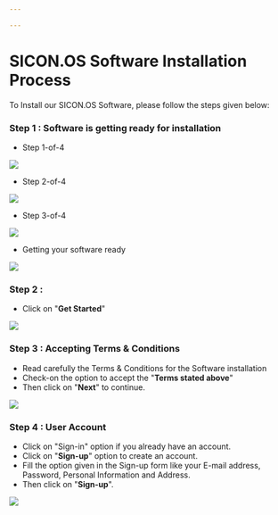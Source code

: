 ```yaml
---

---
```

# SICON.OS Software Installation Process

To Install our SICON.OS Software, please follow the steps given below:

### Step 1 : Software is getting ready for installation

* Step 1-of-4

![](/step1-of-4.jpg)

* Step 2-of-4

![](/step2-of-4.jpg)

* Step 3-of-4

![](/step3-of-4.png)

* Getting your software ready

![](/getting-ready.png)

### Step 2 :

* Click on "**Get Started**"

![](/get-started.jpg)

### Step 3 : Accepting Terms & Conditions

* Read carefully the Terms & Conditions for the Software installation
* Check-on the option to accept the "**Terms stated above**"
* Then click on "**Next**" to continue.

![](/terms-conditions-1.jpg)

### Step 4 : User Account

* Click on "Sign-in" option if you already have an account. 
* Click on "**Sign-up**" option to create an account.
* Fill the option given in the Sign-up form like your E-mail address, Password, Personal Information and Address.
* Then click on "**Sign-up**". 

![](/sign-up-page.jpg)